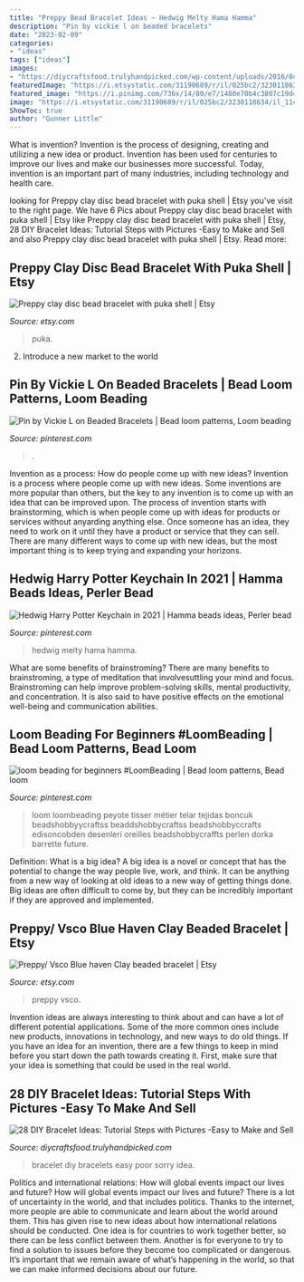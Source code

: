 ```yaml
---
title: "Preppy Bead Bracelet Ideas ~ Hedwig Melty Hama Hamma"
description: "Pin by vickie l on beaded bracelets"
date: "2023-02-09"
categories:
- "ideas"
tags: ["ideas"]
images:
- "https://diycraftsfood.trulyhandpicked.com/wp-content/uploads/2016/04/diy-bracelets_x1.jpg"
featuredImage: "https://i.etsystatic.com/31190689/r/il/025bc2/3230118634/il_1140xN.3230118634_h1g9.jpg"
featured_image: "https://i.pinimg.com/736x/14/80/e7/1480e70b4c3807c19d40e78f8ff262fd.jpg"
image: "https://i.etsystatic.com/31190689/r/il/025bc2/3230118634/il_1140xN.3230118634_h1g9.jpg"
ShowToc: true
author: "Gunner Little"
---
```



What is invention?
Invention is the process of designing, creating and utilizing a new idea or product. Invention has been used for centuries to improve our lives and make our businesses more successful. Today, invention is an important part of many industries, including technology and health care.

	

		
looking for Preppy clay disc bead bracelet with puka shell | Etsy you've visit to the right page. We have 6 Pics about Preppy clay disc bead bracelet with puka shell | Etsy like Preppy clay disc bead bracelet with puka shell | Etsy, 28 DIY Bracelet Ideas: Tutorial Steps with Pictures -Easy to Make and Sell and also Preppy clay disc bead bracelet with puka shell | Etsy. Read more:
		
    
## Preppy Clay Disc Bead Bracelet With Puka Shell | Etsy

<img loading=lazy src="https://i.etsystatic.com/31190689/r/il/025bc2/3230118634/il_1140xN.3230118634_h1g9.jpg" onerror="this.onerror=null;this.src='https://tse1.mm.bing.net/th?id=OIP.4C3cCHhssli79VaT6b4y3QHaJ4&amp;pid=15.1';" alt="Preppy clay disc bead bracelet with puka shell | Etsy">

_Source: etsy.com_

>puka. 

	

2. Introduce a new market to the world 

    
## Pin By Vickie L On Beaded Bracelets | Bead Loom Patterns, Loom Beading

<img loading=lazy src="https://i.pinimg.com/736x/14/80/e7/1480e70b4c3807c19d40e78f8ff262fd.jpg" onerror="this.onerror=null;this.src='https://tse4.mm.bing.net/th?id=OIP.aTjNhz8exuetfhzrud2zUwHaPN&amp;pid=15.1';" alt="Pin by Vickie L on Beaded Bracelets | Bead loom patterns, Loom beading">

_Source: pinterest.com_

>. 

	

Invention as a process: How do people come up with new ideas?
Invention is a process where people come up with new ideas. Some inventions are more popular than others, but the key to any invention is to come up with an idea that can be improved upon. The process of invention starts with brainstorming, which is when people come up with ideas for products or services without anyarding anything else. Once someone has an idea, they need to work on it until they have a product or service that they can sell. There are many different ways to come up with new ideas, but the most important thing is to keep trying and expanding your horizons.

    
## Hedwig Harry Potter Keychain In 2021 | Hamma Beads Ideas, Perler Bead

<img loading=lazy src="https://i.pinimg.com/736x/eb/b0/3b/ebb03b5d98d6fa8450f72277429a96c5.jpg" onerror="this.onerror=null;this.src='https://tse3.mm.bing.net/th?id=OIP.0J5u1CApV4fDaWwghXDUewHaJ3&amp;pid=15.1';" alt="Hedwig Harry Potter Keychain in 2021 | Hamma beads ideas, Perler bead">

_Source: pinterest.com_

>hedwig melty hama hamma. 

	

What are some benefits of brainstroming?
There are many benefits to brainstroming, a type of meditation that involvesuttling your mind and focus. Brainstroming can help improve problem-solving skills, mental productivity, and concentration. It is also said to have positive effects on the emotional well-being and communication abilities.

    
## Loom Beading For Beginners #LoomBeading | Bead Loom Patterns, Bead Loom

<img loading=lazy src="https://i.pinimg.com/originals/8d/3c/2c/8d3c2c3d61de5855d1c0b76c80dfde39.jpg" onerror="this.onerror=null;this.src='https://tse2.mm.bing.net/th?id=OIP.uy9qNmuIAnh2DtYaJBjlCgHaJ4&amp;pid=15.1';" alt="loom beading for beginners #LoomBeading | Bead loom patterns, Bead loom">

_Source: pinterest.com_

>loom loombeading peyote tisser métier telar tejidas boncuk beadshobbyycraftss beaddshobbycraftss beadshobbyccrafts edisoncobden desenleri oreilles beadshobbycraffts perlen dorka barrette future. 

	

Definition: What is a big idea?
A big idea is a novel or concept that has the potential to change the way people live, work, and think. It can be anything from a new way of looking at old ideas to a new way of getting things done. Big ideas are often difficult to come by, but they can be incredibly important if they are approved and implemented.

    
## Preppy/ Vsco Blue Haven Clay Beaded Bracelet | Etsy

<img loading=lazy src="https://i.etsystatic.com/27798001/r/il/6a0242/3225494190/il_1588xN.3225494190_c6bd.jpg" onerror="this.onerror=null;this.src='https://tse1.mm.bing.net/th?id=OIP.RTX6ngKahVCPjGuJ8mC9NQHaJ3&amp;pid=15.1';" alt="Preppy/ Vsco Blue haven Clay beaded bracelet | Etsy">

_Source: etsy.com_

>preppy vsco. 

	

Invention ideas are always interesting to think about and can have a lot of different potential applications. Some of the more common ones include new products, innovations in technology, and new ways to do old things. If you have an idea for an invention, there are a few things to keep in mind before you start down the path towards creating it. First, make sure that your idea is something that could be used in the real world.

    
## 28 DIY Bracelet Ideas: Tutorial Steps With Pictures -Easy To Make And Sell

<img loading=lazy src="https://diycraftsfood.trulyhandpicked.com/wp-content/uploads/2016/04/diy-bracelets_x1.jpg" onerror="this.onerror=null;this.src='https://tse1.mm.bing.net/th?id=OIP.XC-nug94Uk7WSP8-ihpvGgHaMy&amp;pid=15.1';" alt="28 DIY Bracelet Ideas: Tutorial Steps with Pictures -Easy to Make and Sell">

_Source: diycraftsfood.trulyhandpicked.com_

>bracelet diy bracelets easy poor sorry idea. 

	

Politics and international relations: How will global events impact our lives and future?
How will global events impact our lives and future? There is a lot of uncertainty in the world, and that includes politics. Thanks to the internet, more people are able to communicate and learn about the world around them. This has given rise to new ideas about how international relations should be conducted. 
One idea is for countries to work together better, so there can be less conflict between them. Another is for everyone to try to find a solution to issues before they become too complicated or dangerous. It’s important that we remain aware of what’s happening in the world, so that we can make informed decisions about our future.

